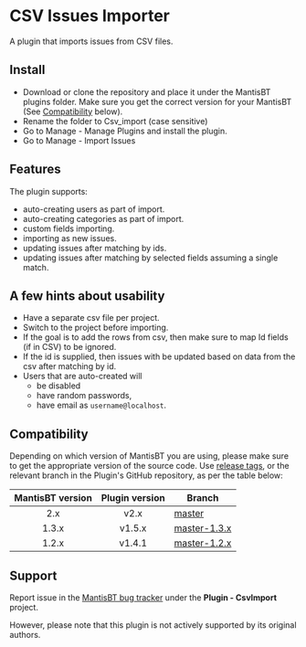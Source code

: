 CSV Issues Importer
===================

A plugin that imports issues from CSV files.

Install
-------

- Download or clone the repository and place it under the MantisBT plugins folder.
  Make sure you get the correct version for your MantisBT (See [Compatibility](#compatibility) below). 
- Rename the folder to Csv_import (case sensitive)
- Go to Manage - Manage Plugins and install the plugin.
- Go to Manage - Import Issues

Features
--------

The plugin supports:

- auto-creating users as part of import.
- auto-creating categories as part of import.
- custom fields importing.
- importing as new issues.
- updating issues after matching by ids.
- updating issues after matching by selected fields assuming a single match.

A few hints about usability
---------------------------

- Have a separate csv file per project.
- Switch to the project before importing.
- If the goal is to add the rows from csv, then make sure to map Id fields (if in CSV) to be ignored.
- If the id is supplied, then issues with be updated based on data from the csv after matching by id.
- Users that are auto-created will 
  - be disabled 
  - have random passwords, 
  - have email as `username@localhost`.

Compatibility
-------------

Depending on which version of MantisBT you are using, please make sure to
get the appropriate version of the source code.
Use [release tags](https://github.com/mantisbt-plugins/csv-import/releases),
or the relevant branch in the Plugin's GitHub repository, as per the table below:

MantisBT version | Plugin version | Branch
:---:|:---:|---
2.x   | v2.x | [master](https://github.com/mantisbt-plugins/csv-import/archive/master.zip)
1.3.x | v1.5.x | [master-1.3.x](https://github.com/mantisbt-plugins/csv-import/archive/master-1.3.x.zip)
1.2.x | v1.4.1 | [master-1.2.x](https://github.com/mantisbt-plugins/csv-import/archive/master-1.2.x.zip)

Support
-------

Report issue in the [MantisBT bug tracker](https://mantisbt.org/bugs)
under the **Plugin - CsvImport** project.

However, please note that this plugin is not actively supported by its original authors.
 